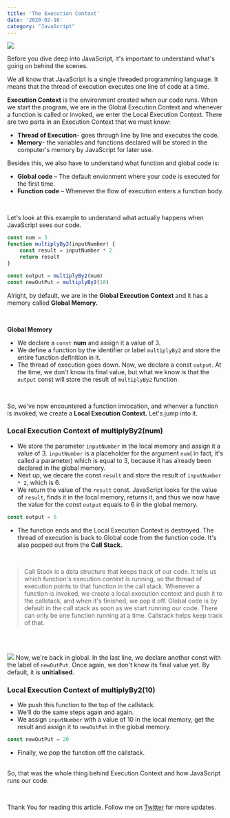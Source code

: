 ```yaml
---
title: 'The Execution Context'
date: '2020-02-16'
category: "JavaScript"
---
```


![](https://encrypted-tbn0.gstatic.com/images?q=tbn:ANd9GcRK9UTas_jNfrVLzDyWYtgJuetp8nqYmKe_hXzEhcZj_Ao8NJHP)


Before you dive deep into JavaScript, it's important to understand what's going on behind the scenes. 

We all know that JavaScript is a single threaded programming language. It means that the thread of execution executes one line of code at a time.

**Execution Context** is the environment created when our code runs. When we start the program, we are in the Global Execution Context and whenever a function is called or invoked, we enter the Local Execution Context. There are two parts in an Execution Context that we must know:

* **Thread of Execution**- goes through line by line and executes the code.
* **Memory**- the variables and functions declared will be stored in the computer's memory by JavaScript for later use.

Besides this, we also have to understand what function and global code is:

* **Global code** – The default envionment where your code is executed for the first time.
* **Function code** – Whenever the flow of execution enters a function body.

<br>

Let's look at this example to understand what actually happens when JavaScript sees our code.


```js
const num = 3
function multiplyBy2(inputNumber) {
    const result = inputNumber * 2
    return result
}

const output = multiplyBy2(num)
const newOutPut = multiplyBy2(10)
```

Alright, by default, we are in the **Global Execution Context** and it has a memory called **Global Memory.**

<br>

**Global Memory**
* We declare a ```const``` **num** and assign it a value of 3. 
* We define a function by the identifier or label ```multiplyBy2``` and store the entire function definition in it.
* The thread of execution goes down. Now, we declare a const ```output```. At the time, we don't know its final value, but what we know is that the ```output``` const will store the result of ```multiplyBy2``` function.

<br>

So, we've now encountered a function invocation, and whenver a function is invoked, we create a **Local Execution Context.** Let's jump into it. 

### Local Execution Context of **multiplyBy2(num)**
* We store the parameter ```inputNumber``` in the local memory and assign it a value of 3. ```inputNumber``` is a placeholder for the argument ```num```(  in fact, it's called a parameter) which is equal to 3, because it has already been declared in the global memory.
* Next up, we decare the const ```result``` and store the result of ```inputNumber * 2```,  which is 6. 
* We return the value of the ```result``` const. JavaScript looks for the value of ```result```, finds it in the local memory, returns it, and thus we now have the value for the const ```output``` equals to 6 in the global memory.

 ```js
const output = 6
  ```

* The function ends and the Local Execution Context is destroyed. The thread of execution is back to Global code from the function code. It's also popped out from the **Call Stack.**

<br>

> Call Stack is a data structure that keeps track of our code. It tells us which function's execution context is running, so the thread of execution points to that function in the call stack. Whenever a function is invoked, we create a local execution context and push it to the callstack, and when it's finished, we pop it off. Global code is by default in the call stack as soon as we start running our code. There can only be one function running at a time. Callstack helps keep track of that.
<br>

<br>

![](https://miro.medium.com/max/638/1*CCHexfHNCNo-f8aw3rbRew.jpeg)
Now, we're back in global. In the last line, we declare another const with the label of ```newOutPut```. Once again, we don't know its final value yet. By default, it is **unitialised**.

### Local Execution Context of **multiplyBy2(10)**

* We push this function to the top of the callstack.
* We'll do the same steps again and again. 
* We assign ```inputNumber``` with a value of 10 in the local memory, get the result and assign it to  ```newOutPut``` in the global memory.
```js
const newOutPut = 20
```
* Finally, we pop the function off the callstack.
<br><br>

So, that was the whole thing behind Execution Context and how JavaScript runs our code. 

<br>

Thank You for reading this article. Follow me on [Twitter](https://twitter.com/_himalayan_) for more updates.











